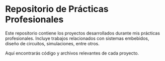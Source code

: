 # Repositorio de Prácticas Profesionales  

Este repositorio contiene los proyectos desarrollados durante mis prácticas profesionales. Incluye trabajos relacionados con sistemas embebidos, diseño de circuitos, simulaciones, entre otros.  

Aquí encontrarás código y archivos relevantes de cada proyecto.
